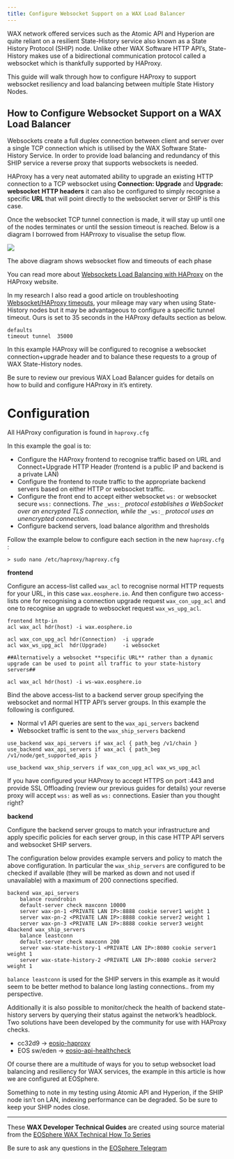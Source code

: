```yaml
---
title: Configure Websocket Support on a WAX Load Balancer
---
```


WAX network offered services such as the Atomic API and Hyperion are quite reliant on a resilient State-History service also known as a State History Protocol (SHIP) node. Unlike other WAX Software HTTP API’s, State-History makes use of a bidirectional communication protocol called a websocket which is thankfully supported by HAProxy.

This guide will walk through how to configure HAProxy to support websocket resiliency and load balancing between multiple State History Nodes.
## How to Configure Websocket Support on a WAX Load Balancer

Websockets create a full duplex connection between client and server over a single TCP connection which is utilised by the WAX Software State-History Service. In order to provide load balancing and redundancy of this SHIP service a reverse proxy that supports websockets is needed.

HAProxy has a very neat automated ability to upgrade an existing HTTP connection to a TCP websocket using  **Connection: Upgrade**  and  **Upgrade: websocket**  **HTTP headers**  it can also be configured to simply recognise a specific  **URL**  that will point directly to the websocket server or SHIP is this case.

Once the websocket TCP tunnel connection is made, it will stay up until one of the nodes terminates or until the session timeout is reached. Below is a diagram I borrowed from HAPrroxy to visualise the setup flow.

![](https://miro.medium.com/max/700/1*BRDEW0nrF7LAjDRP3Nqyeg.png)

The above diagram shows websocket flow and timeouts of each phase

You can read more about  [Websockets Load Balancing with HAProxy](https://www.haproxy.com/blog/websockets-load-balancing-with-haproxy/)  on the HAProxy website.

In my research I also read a good article on troubleshooting  [Websocket/HAProxy timeouts](https://lucjan.medium.com/investigating-websocket-haproxy-reconnecting-and-timeouts-6d19cc0002a1), your mileage may vary when using State-History nodes but it may be advantageous to configure a specific tunnel timeout. Ours is set to 35 seconds in the HAProxy defaults section as below.

```
defaults  
timeout tunnel  35000
```

In this example HAProxy will be configured to recognise a websocket connection+upgrade header and to balance these requests to a group of WAX State-History nodes.

Be sure to review our previous WAX Load Balancer guides for details on how to build and configure HAProxy in it’s entirety.

# Configuration

All HAProxy configuration is found in  `haproxy.cfg`

In this example the goal is to:

-   Configure the HAProxy frontend to recognise traffic based on URL and Connect+Upgrade HTTP Header (frontend is a public IP and backend is a private LAN)
-   Configure the frontend to route traffic to the appropriate backend servers based on either HTTP or websocket traffic.
-   Configure the front end to accept either websocket  `ws:`  or websocket secure  `wss:`  connections.  _The_ `_wss:_` _protocol establishes a WebSocket over an encrypted TLS connection, while the_ `_ws:_` _protocol uses an unencrypted connection._
-   Configure backend servers, load balance algorithm and thresholds

Follow the example below to configure each section in the new  `haproxy.cfg`  :

```
> sudo nano /etc/haproxy/haproxy.cfg
```

**frontend**

Configure an access-list called  `wax_acl`  to recognise normal HTTP requests for your URL, in this case  `wax.eosphere.io`. And then configure two access-lists one for recognising a connection upgrade request  `wax_con_upg_acl`  and one to recognise an upgrade to websocket request  `wax_ws_upg_acl`.

```
frontend http-in  
acl wax_acl hdr(host) -i wax.eosphere.io

acl wax_con_upg_acl hdr(Connection)  -i upgrade  
acl wax_ws_upg_acl  hdr(Upgrade)     -i websocket

##Alternatively a websocket **specific URL** rather than a dynamic upgrade can be used to point all traffic to your state-history servers##

acl wax_acl hdr(host) -i ws-wax.eosphere.io
```

Bind the above access-list to a backend server group specifying the websocket and normal HTTP API’s server groups. In this example the following is configured.

-   Normal v1 API queries are sent to the  `wax_api_servers`  backend
-   Websocket traffic is sent to the  `wax_ship_servers`  backend

```
use_backend wax_api_servers if wax_acl { path_beg /v1/chain } 
use_backend wax_api_servers if wax_acl { path_beg /v1/node/get_supported_apis }

use_backend wax_ship_servers if wax_con_upg_acl wax_ws_upg_acl
```

If you have configured your HAProxy to accept HTTPS on port :443 and provide SSL Offloading (review our previous guides for details) your reverse proxy will accept  `wss:`  as well as  `ws:`  connections. Easier than you thought right?

**backend**

Configure the backend server groups to match your infrastructure and apply specific policies for each server group, in this case HTTP API servers and websocket SHIP servers.

The configuration below provides example servers and policy to match the above configuration. In particular the  `wax_ship_servers`  are configured to be checked if available (they will be marked as down and not used if unavailable) with a maximum of 200 connections specified.

```
backend wax_api_servers  
    balance roundrobin  
    default-server check maxconn 10000  
    server wax-pn-1 <PRIVATE LAN IP>:8888 cookie server1 weight 1              
    server wax-pn-2 <PRIVATE LAN IP>:8888 cookie server2 weight 1              
    server wax-pn-3 <PRIVATE LAN IP>:8888 cookie server3 weight 4backend wax_ship_servers  
    balance leastconn  
    default-server check maxconn 200  
    server wax-state-history-1 <PRIVATE LAN IP>:8080 cookie server1 weight 1             
    server wax-state-history-2 <PRIVATE LAN IP>:8080 cookie server2 weight 1
```

`balance leastconn`  is used for the SHIP servers in this example as it would seem to be better method to balance long lasting connections.. from my perspective.

Additionally it is also possible to monitor/check the health of backend state-history servers by querying their status against the network’s headblock. Two solutions have been developed by the community for use with HAProxy checks.

-   cc32d9 ->  [eosio-haproxy](https://github.com/cc32d9/eosio-haproxy)
-   EOS sw/eden ->  [eosio-api-healthcheck](https://github.com/eosswedenorg/eosio-api-healthcheck)

Of course there are a multitude of ways for you to setup websocket load balancing and resiliency for WAX services, the example in this article is how we are configured at EOSphere.

Something to note in my testing using Atomic API and Hyperion, if the SHIP node isn’t on LAN, indexing performance can be degraded. So be sure to keep your SHIP nodes close.

---

These **WAX Developer Technical Guides** are created using source material from the [EOSphere WAX Technical How To Series](https://medium.com/eosphere/wax-technical-how-to/home)

Be sure to ask any questions in the  [EOSphere Telegram](https://t.me/eosphere_io)
